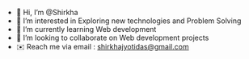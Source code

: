 - 👋 Hi, I’m @Shirkha
- 👀 I’m interested in Exploring new technologies and Problem Solving
- 🌱 I’m currently learning Web development 
- 💞️ I’m looking to collaborate on Web development projects 
- ✉️ Reach me via email : shirkhajyotidas@gmail.com

<!---
Shirkha/Shirkha is a ✨ special ✨ repository because its `README.md` (this file) appears on your GitHub profile.
You can click the Preview link to take a look at your changes.
--->
